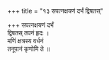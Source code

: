 +++
title = "१३ सपत्नक्षयणं दर्भं द्विषतस्"

+++
सपत्नक्षयणं दर्भं  
द्विषतस् तपनं हृदः ।  
मणिं क्षत्रस्य वर्धनं  
तनूपानं कृणोमि ते ॥